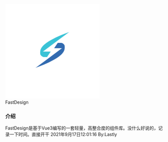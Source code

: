<div class="varlet-introduce">
  <img class="varlet-introduce__image" src="../public/logo_small.png" />
  <div class="varlet-introduce__name">FastDesign</div>  
  <div class="varlet-introduce__des"></div>
</div>

### 介绍

FastDesign是基于Vue3编写的一套轻量，高整合度的组件库。没什么好说的，记录一下时间。直接开干 2021年9月17日12:01:16 By:Lastly
